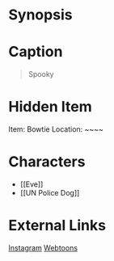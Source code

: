 # Synopsis


# Caption
> Spooky

# Hidden Item
Item: Bowtie
Location: ~~~~

# Characters
* [[Eve]]
* [[UN Police Dog]]

# External Links
[Instagram](https://www.instagram.com/p/CAv3_Z5D1GN/)
[Webtoons](https://www.webtoons.com/en/challenge/twistwood-tales/41-tuesday-eve/viewer?title_no=344740&episode_no=45)